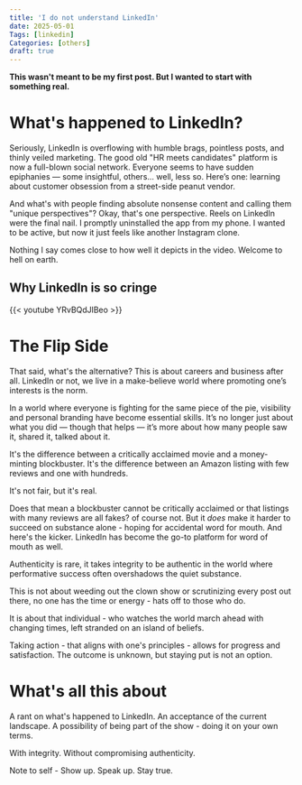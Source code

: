 ```yaml
---
title: 'I do not understand LinkedIn'
date: 2025-05-01
Tags: [linkedin]
Categories: [others]
draft: true
---
```


**This wasn't meant to be my first post. But I wanted to start with something real.**

# What's happened to LinkedIn?

Seriously, LinkedIn is overflowing with humble brags, pointless posts, and thinly veiled marketing.
The good old "HR meets candidates" platform is now a full-blown social network. Everyone seems to have sudden epiphanies — some insightful, others... well, less so. Here’s one: learning about customer obsession from a street-side peanut vendor.

And what's with people finding absolute nonsense content and calling them "unique perspectives"?
Okay, that's one perspective.
Reels on LinkedIn were the final nail. I promptly uninstalled the app from my phone. I wanted to be active, but now it just feels like another Instagram clone.

Nothing I say comes close to how well it depicts in the video. Welcome to hell on earth.


## Why LinkedIn is so cringe

{{< youtube YRvBQdJlBeo >}}


# The Flip Side

That said, what's the alternative? This is about careers and business after all. LinkedIn or not, we live in a make-believe world where promoting one’s interests is the norm.

In a world where everyone is fighting for the same piece of the pie, visibility and personal branding have become essential skills. It’s no longer just about what you did — though that helps — it’s more about how many people saw it, shared it, talked about it.

It's the difference between a critically acclaimed movie and a money-minting blockbuster.
It's the difference between an Amazon listing with few reviews and one with hundreds.

It's not fair, but it's real.

Does that mean a blockbuster cannot be critically acclaimed or that listings with many reviews are all fakes? of course not. But it *does* make it harder to succeed on substance alone - hoping for accidental word for mouth.
And here's the kicker. LinkedIn has become the go-to platform for word of mouth as well. 

Authenticity is rare, it takes integrity to be authentic in the world where performative success often overshadows the quiet substance. 

This is not about weeding out the clown show or scrutinizing every post out there, no one has the time or energy - hats off to those who do.

It is about that individual - who watches the world march ahead with changing times, left stranded on an island of beliefs. 

Taking action - that aligns with one's principles - allows for progress and satisfaction. The outcome is unknown, but staying put is not an option.


# What's all this about

A rant on what's happened to LinkedIn. 
An acceptance of the current landscape.
A possibility of being part of the show - doing it on your own terms.

With integrity. Without compromising authenticity.
 
Note to self - Show up. Speak up. Stay true.